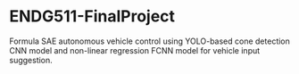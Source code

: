# ENDG511-FinalProject
Formula SAE autonomous vehicle control using YOLO-based cone detection CNN model and non-linear regression FCNN model for vehicle input suggestion. 
